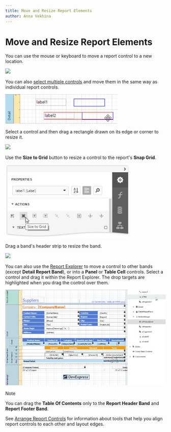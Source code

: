 ```yaml
---
title: Move and Resize Report Elements
author: Anna Vekhina
---
```

# Move and Resize Report Elements

You can use the mouse or keyboard to move a report control to a new location.

![](../../../../images/img119278.png)

You can also [select multiple controls](select-report-elements-and-access-their-settings.md) and move them in the same way as individual report controls.

![](../../../../images/eurd-web-move-multiple-report-controls.png)

Select a control and then drag a rectangle drawn on its edge or corner to resize it.

![](../../../../images/img119279.png)

Use the **Size to Grid** button to resize a control to the report's **Snap Grid**.

![](../../../../images/eurd-web-size-to-grid.png)

Drag a band's header strip to resize the band.

![](../../../../images/img119280.png)

You can also use the [Report Explorer](../../report-designer-tools/ui-panels/report-explorer.md) to move a control to other bands (except **Detail Report Band**), or into a **Panel** or **Table Cell** controls. Select a control and drag it within the Report Explorer. The drop targets are highlighted when you drag the control over them.

![](../../../../images/eurd-web-report-explorer-reorder-controls.gif)

> [!NOTE]
> You can drag the **Table Of Contents** only to the **Report Header Band** and **Report Footer Band**.

See [Arrange Report Controls](arrange-report-controls.md) for information about tools that help you align report controls to each other and layout edges.
